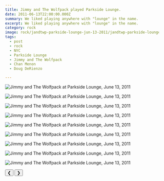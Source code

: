 ```yaml
---
title: Jimmy and The Wolfpack played Parkside Lounge.
date: 2011-06-13T22:00:00.000Z
summary: We liked playing anywhere with "lounge" in the name.
excerpt: We liked playing anywhere with "lounge" in the name.
category: rock
image: rock/jandtwp-parkside-lounge-jun-13-2011/jandtwp-parkside-lounge-9-jun-13-2011.jpg
tags:
  - post
  - rock
  - NYC
  - Parkside Lounge
  - Jimmy and The Wolfpack
  - Chan Menon
  - Doug DeRienzo

---
```


<div id="viewport">

![Jimmy and The Wolfpack at Parkside Lounge, June 13, 2011](/static/img/rock/jandtwp-parkside-lounge-jun-13-2011/jandtwp-parkside-lounge-jun-13-2011.jpg "Jimmy and The Wolfpack at Parkside Lounge, June 13, 2011")

![Jimmy and The Wolfpack at Parkside Lounge, June 13, 2011](/static/img/rock/jandtwp-parkside-lounge-jun-13-2011/jandtwp-parkside-lounge-2-jun-13-2011.jpg "Jimmy and The Wolfpack at Parkside Lounge, June 13, 2011")

![Jimmy and The Wolfpack at Parkside Lounge, June 13, 2011](/static/img/rock/jandtwp-parkside-lounge-jun-13-2011/jandtwp-parkside-lounge-3-jun-13-2011.jpg "Jimmy and The Wolfpack at Parkside Lounge, June 13, 2011")

![Jimmy and The Wolfpack at Parkside Lounge, June 13, 2011](/static/img/rock/jandtwp-parkside-lounge-jun-13-2011/jandtwp-parkside-lounge-4-jun-13-2011.jpg "Jimmy and The Wolfpack at Parkside Lounge, June 13, 2011")

![Jimmy and The Wolfpack at Parkside Lounge, June 13, 2011](/static/img/rock/jandtwp-parkside-lounge-jun-13-2011/jandtwp-parkside-lounge-5-jun-13-2011.jpg "Jimmy and The Wolfpack at Parkside Lounge, June 13, 2011")

![Jimmy and The Wolfpack at Parkside Lounge, June 13, 2011](/static/img/rock/jandtwp-parkside-lounge-jun-13-2011/jandtwp-parkside-lounge-6-jun-13-2011.jpg "Jimmy and The Wolfpack at Parkside Lounge, June 13, 2011")

![Jimmy and The Wolfpack at Parkside Lounge, June 13, 2011](/static/img/rock/jandtwp-parkside-lounge-jun-13-2011/jandtwp-parkside-lounge-7-jun-13-2011.jpg "Jimmy and The Wolfpack at Parkside Lounge, June 13, 2011")

![Jimmy and The Wolfpack at Parkside Lounge, June 13, 2011](/static/img/rock/jandtwp-parkside-lounge-jun-13-2011/jandtwp-parkside-lounge-8-jun-13-2011.jpg "Jimmy and The Wolfpack at Parkside Lounge, June 13, 2011")

![Jimmy and The Wolfpack at Parkside Lounge, June 13, 2011](/static/img/rock/jandtwp-parkside-lounge-jun-13-2011/jandtwp-parkside-lounge-9-jun-13-2011.jpg "Jimmy and The Wolfpack at Parkside Lounge, June 13, 2011")

</div>
<div class="flex row-reverse space-between">
  <div id="caption"></div>
  <div class="prevnext-container">
    <button id="buttonPrevious">&#10094;</button>
    <button id="buttonNext">&#10095;</button>
  </div>
</div>